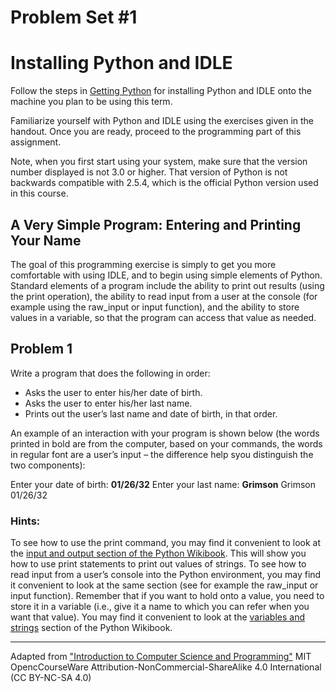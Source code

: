 # Problem Set #1

# Installing Python and IDLE
Follow the steps in [Getting Python](http://en.wikibooks.org/wiki/Python_Programming/Getting_Python) for installing Python and IDLE onto the machine you plan to be
using this term.

Familiarize yourself with Python and IDLE using the exercises given in the handout. Once you are
ready, proceed to the programming part of this assignment.

Note, when you first start using your system, make sure that the version number displayed is not 3.0 or
higher. That version of Python is not backwards compatible with 2.5.4, which is the official Python
version used in this course.

## A Very Simple Program: Entering and Printing Your Name
The goal of this programming exercise is simply to get you more comfortable with using IDLE, and to
begin using simple elements of Python. Standard elements of a program include the ability to print out
results (using the print operation), the ability to read input from a user at the console (for example using
the raw_input or input function), and the ability to store values in a variable, so that the program can
access that value as needed.

## Problem 1
Write a program that does the following in order:
- Asks the user to enter his/her date of birth.
- Asks the user to enter his/her last name.
- Prints out the user’s last name and date of birth, in that order.

An example of an interaction with your program is shown below (the words printed in bold are from the
computer, based on your commands, the words in regular font are a user’s input – the difference
help syou distinguish the two components):

Enter your date of birth:
**01/26/32**
Enter your last name:
**Grimson**
Grimson 01/26/32

### Hints:
To see how to use the print command, you may find it convenient to look at the [input and output section
of the Python Wikibook](http://en.wikibooks.org/wiki/Python_Programming/Input_and_output). This will show you how to use print statements to print out values of strings.
To see how to read input from a user’s console into the Python environment, you may find it convenient
to look at the same section (see for example the raw_input or input function).
Remember that if you want to hold onto a value, you need to store it in a variable (i.e., give it a name to
which you can refer when you want that value). You may find it convenient to look at the [variables and
strings](http://en.wikibooks.org/wiki/Python_Programming/Variables_and_Strings) section of the Python Wikibook.

------------------------------------------------------
Adapted from ["Introduction to Computer Science and Programming"](http://ocw.mit.edu/courses/electrical-engineering-and-computer-science/6-00sc-introduction-to-computer-science-and-programming-spring-2011/unit-1/lecture-2-core-elements-of-a-program/MIT6_00SCS11_ps0.pdf) MIT OpencCourseWare Attribution-NonCommercial-ShareAlike 4.0 International (CC BY-NC-SA 4.0)

